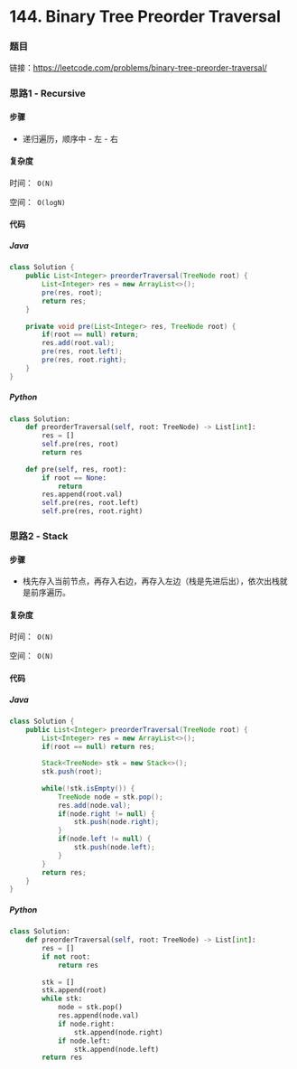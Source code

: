 

# 144. Binary Tree Preorder Traversal

### 题目

链接：https://leetcode.com/problems/binary-tree-preorder-traversal/



### 思路1 - Recursive

#### 步骤

- 递归遍历，顺序中 - 左 - 右

  


#### 复杂度

时间：` O(N)`

空间：` O(logN)`



#### 代码

##### Java

```java
class Solution {
    public List<Integer> preorderTraversal(TreeNode root) {
        List<Integer> res = new ArrayList<>();
        pre(res, root);
        return res;
    }
    
    private void pre(List<Integer> res, TreeNode root) {
        if(root == null) return;
        res.add(root.val);
        pre(res, root.left);
        pre(res, root.right);
    }
}
```



##### Python

```python
class Solution:
    def preorderTraversal(self, root: TreeNode) -> List[int]:
        res = []
        self.pre(res, root)
        return res
    
    def pre(self, res, root):
        if root == None:
            return
        res.append(root.val)
        self.pre(res, root.left)
        self.pre(res, root.right)
```



### 思路2 - Stack

#### 步骤

- 栈先存入当前节点，再存入右边，再存入左边（栈是先进后出），依次出栈就是前序遍历。



#### 复杂度

时间：` O(N)`

空间：` O(N)`



#### 代码

##### Java

```java
class Solution {
    public List<Integer> preorderTraversal(TreeNode root) {
        List<Integer> res = new ArrayList<>();
        if(root == null) return res;
        
        Stack<TreeNode> stk = new Stack<>();
        stk.push(root);
        
        while(!stk.isEmpty()) {
            TreeNode node = stk.pop();
            res.add(node.val);
            if(node.right != null) {
                stk.push(node.right);
            }
            if(node.left != null) {
                stk.push(node.left);
            }
        }
        return res;
    }
}
```



##### Python

```python
class Solution:
    def preorderTraversal(self, root: TreeNode) -> List[int]:
        res = []
        if not root:
            return res
        
        stk = []
        stk.append(root)
        while stk:
            node = stk.pop()
            res.append(node.val)
            if node.right:
                stk.append(node.right)
            if node.left:
                stk.append(node.left)
        return res
```

